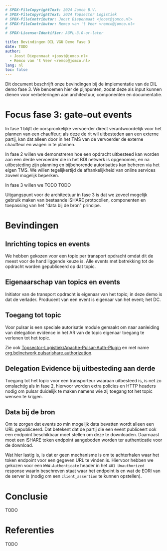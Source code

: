 ```yaml
---
# SPDX-FileCopyrightText: 2024 Jomco B.V.
# SPDX-FileCopyrightText: 2024 Topsector Logistiek
# SPDX-FileContributor: Joost Diepenmaat <joost@jomco.nl>
# SPDX-FileContributor: Remco van 't Veer <remco@jomco.nl>
#
# SPDX-License-Identifier: AGPL-3.0-or-later

title: Bevindingen DIL VGU Demo Fase 3
date: TODO
author:
  - Joost Diepenmaat <joost@jomco.nl>
  - Remco van 't Veer <remco@jomco.nl>
lang: nl
toc: false
---
```


Dit document beschrijft onze bevindingen bij de implementatie van de DIL demo fase 3. We benoemen hier de pijnpunten, zodat deze als input kunnen dienen voor verbeteringen aan architectuur, componenten en documentatie. 

# Focus fase 3: gate-out events

In fase 1 blijft de oorspronkelijke vervoerder direct verantwoordelijk voor het plannen van een chauffeur; als deze de rit wil uitbesteden aan een externe partij, kan dat alleen door in het TMS van de vervoerder de externe chauffeur en wagen in te plannen. 

In fase 2 willen we demonstreren hoe een opdracht uitbesteed kan worden aan een derde vervoerder die in het BDI netwerk is opgenomen, en na uitbesteding zijn planning en bijbehorende autorisaties kan beheren via het eigen TMS. We willen tegelijkertijd de afhankelijkheid van online services zoveel mogelijk beperken.

In fase 3 willen we TODO TODO

Uitgangspunt voor de architectuur in fase 3 is dat we zoveel mogelijk gebruik maken van bestaande iSHARE protocollen, componenten en toepassing van het "data bij de bron" principe.

# Bevindingen

## Inrichting topics en events

We hebben gekozen voor een topic per transport opdracht omdat dit de meest voor de hand liggende keuze is.  Alle events met betrekking tot de opdracht worden gepubliceerd op dat topic.

## Eigenaarschap van topics en events

Initiator van de transport opdracht is eigenaar van het topic; in  deze demo is dat de verlader.  Producent van een event is eigenaar van het event; het DC.

## Toegang tot topic

Voor pulsar is een speciale autorisatie module gemaakt om naar   aanleiding van delegation evidence in het AR van de topic eigenaar   toegang te verlenen tot het topic.

Zie ook [Topsector-Logistiek/Apache-Pulsar-Auth-Plugin](https://github.com/Topsector-Logistiek/Apache-Pulsar-Auth-Plugin/) en met name [org.bdinetwork.pulsarishare.authorization](https://github.com/Topsector-Logistiek/Apache-Pulsar-Auth-Plugin/tree/main/pulsarishare/src/main/java/org/bdinetwork/pulsarishare/authorization).

## Delegation Evidence bij uitbesteding aan derde

Toegang tot het topic voor een transporteur waaraan uitbesteed is,   is net zo omslachtig als in fase 2, hiervoor worden extra policies   en HTTP headers nodig om pulsar duidelijk te maken namens wie zij   toegang tot het topic wensen te krijgen.

## Data bij de bron

Om te zorgen dat events zo min mogelijk data bevatten wordt alleen een URL gepubliceerd.  Dat betekent dat de partij die een event publiceert ook een endpoint beschikbaar moet stellen om deze te downloaden. Daarnaast moet een iSHARE token endpoint aangeboden worden ter authenticatie voor de download.

Wat hier lastig is, is dat er geen mechanisme is om te achterhalen waar het token endpoint voor een gegeven URL te vinden is.  Hiervoor hebben we gekozen voor een `WWW-Authenticate` header in het `401 Unauthorized` response waarin beschreven staat waar het  endpoint is en wat de EORI van de server is (nodig om een  `client_assertion` te kunnen opstellen).

# Conclusie

TODO

# Referenties

TODO
